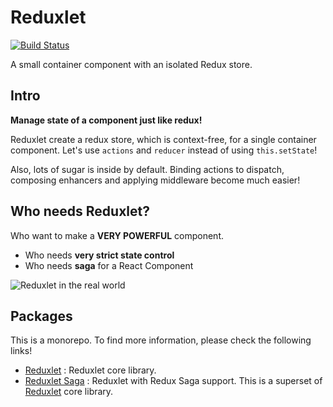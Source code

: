 # Reduxlet

[![Build Status](https://travis-ci.org/Rokt33r/reduxlet.svg?branch=master)](https://travis-ci.org/Rokt33r/reduxlet)

A small container component with an isolated Redux store.

## Intro

**Manage state of a component just like redux!**

Reduxlet create a redux store, which is context-free, for a single container component.
Let's use `actions` and `reducer` instead of using `this.setState`!

Also, lots of sugar is inside by default. Binding actions to dispatch, composing enhancers and applying middleware become much easier!

## Who needs Reduxlet?

Who want to make a **VERY POWERFUL** component.

- Who needs **very strict state control**
- Who needs **saga** for a React Component

![Reduxlet in the real world](./resources/reduxlet-realworld.gif)

## Packages

This is a monorepo. To find more information, please check the following links!

- [Reduxlet](packages/reduxlet/readme.md) : Reduxlet core library.
- [Reduxlet Saga](packages/reduxlet-saga/readme.md) : Reduxlet with Redux Saga support. This is a superset of [Reduxlet](packages/reduxlet/readme.md) core library.
